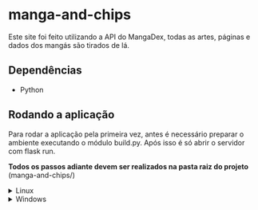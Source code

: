 # manga-and-chips
Este site foi feito utilizando a API do MangaDex, todas as artes, páginas e dados dos mangás são tirados de lá.

## Dependências
- Python

## Rodando a aplicação
Para rodar a aplicação pela primeira vez, antes é necessário preparar o ambiente executando o módulo build.py. Após isso é só abrir o servidor com flask run.

**Todos os passos adiante devem ser realizados na pasta raiz do projeto** (manga-and-chips/)

<details>
  <summary>Linux</summary>
    
  - **Preparando o ambiente (faz apenas uma vez):**
     ```bash
     python3 build.py
     ```
  - **Iniciando o servidor:**
     ```bash
     flask run
     ```
</details>

<details>
  <summary>Windows</summary>
    
  - **Preparando o ambiente (faz apenas uma vez):**
     ```bash
     py build.py
     ```
     ou
     ```bash
     python build.py
     ```
    
  - **Iniciando o servidor:**
     ```bash
     flask run
     ```
</details>

